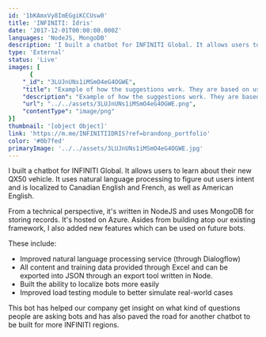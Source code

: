 ```yaml
---
id: '1bKAmxVy8ImEGgiKCCUsw0'
title: 'INFINITI: Idris'
date: '2017-12-01T00:00:00.000Z'
languages: 'NodeJS, MongoDB'
description: 'I built a chatbot for INFINITI Global. It allows users to learn about their new QX50 vehicle. It uses natural language processing to figure out users intent and is localized to Canadian English and French, as well as American English.'
type: 'External'
status: 'Live'
images: [
      {
	"_id": "3LUJnUNs1iMSmO4eG4OGWE",
	"title": "Example of how the suggestions work. They are based on users input.",
	"description": "Example of how the suggestions work. They are based on users input.",
	"url": "../../assets/3LUJnUNs1iMSmO4eG4OGWE.png",
	"contentType": "image/png"
}]
thumbnail: '[object Object]'
link: 'https://m.me/INFINITIIDRIS?ref=brandonp_portfolio'
color: '#0b7fed'
primaryImage: '../../assets/3LUJnUNs1iMSmO4eG4OGWE.jpg'
---
```


I built a chatbot for INFINITI Global. It allows users to learn about their new QX50 vehicle. It uses natural language processing to figure out users intent and is localized to Canadian English and French, as well as American English.

From a technical perspective, it's written in NodeJS and uses MongoDB for storing records. It's hosted on Azure. Asides from building atop our existing framework, I also added new features which can be used on future bots. 

These include:

- Improved natural language processing service (through Dialogflow)
- All content and training data provided through Excel and can be exported into JSON through an export tool written in Node. 
- Built the ability to localize bots more easily
- Improved load testing module to better simulate real-world cases

This bot has helped our company get insight on what kind of questions people are asking bots and has also paved the road for another chatbot to be built for more INFINITI regions.
